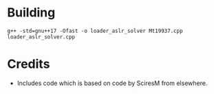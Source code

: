 # Building
`g++ -std=gnu++17 -Ofast -o loader_aslr_solver Mt19937.cpp loader_aslr_solver.cpp`

# Credits
* Includes code which is based on code by SciresM from elsewhere.

